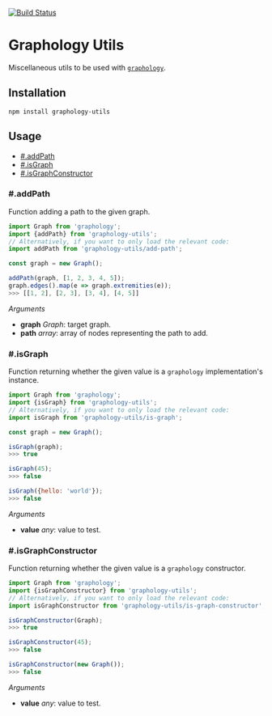 [![Build Status](https://travis-ci.org/graphology/graphology-utils.svg)](https://travis-ci.org/graphology/graphology-utils)

# Graphology Utils

Miscellaneous utils to be used with [`graphology`](https://graphology.github.io).

## Installation

```
npm install graphology-utils
```

## Usage

* [#.addPath](#addpath)
* [#.isGraph](#isgraph)
* [#.isGraphConstructor](#isgraphconstructor)

### #.addPath

Function adding a path to the given graph.

```js
import Graph from 'graphology';
import {addPath} from 'graphology-utils';
// Alternatively, if you want to only load the relevant code:
import addPath from 'graphology-utils/add-path';

const graph = new Graph();

addPath(graph, [1, 2, 3, 4, 5]);
graph.edges().map(e => graph.extremities(e));
>>> [[1, 2], [2, 3], [3, 4], [4, 5]]
```

*Arguments*

* **graph** *Graph*: target graph.
* **path** *array*: array of nodes representing the path to add.

### #.isGraph

Function returning whether the given value is a `graphology` implementation's instance.

```js
import Graph from 'graphology';
import {isGraph} from 'graphology-utils';
// Alternatively, if you want to only load the relevant code:
import isGraph from 'graphology-utils/is-graph';

const graph = new Graph();

isGraph(graph);
>>> true

isGraph(45);
>>> false

isGraph({hello: 'world'});
>>> false
```

*Arguments*

* **value** *any*: value to test.

### #.isGraphConstructor

Function returning whether the given value is a `graphology` constructor.

```js
import Graph from 'graphology';
import {isGraphConstructor} from 'graphology-utils';
// Alternatively, if you want to only load the relevant code:
import isGraphConstructor from 'graphology-utils/is-graph-constructor';

isGraphConstructor(Graph);
>>> true

isGraphConstructor(45);
>>> false

isGraphConstructor(new Graph());
>>> false
```

*Arguments*

* **value** *any*: value to test.
